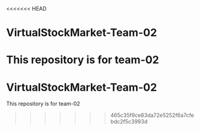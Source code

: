 <<<<<<< HEAD
# VirtualStockMarket-Team-02
This repository is for team-02
=======
# VirtualStockMarket-Team-02
This repository is for team-02
>>>>>>> 465c35f9ce83da72e5252f6a7cfebdc2f5c3993d
